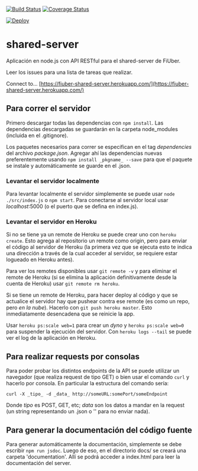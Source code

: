 [![Build Status](https://travis-ci.org/fi-ubers/shared-server.svg?branch=master)](https://travis-ci.org/fi-ubers/shared-server)
[![Coverage Status](https://coveralls.io/repos/github/fi-ubers/shared-server/badge.svg?branch=master)](https://coveralls.io/github/fi-ubers/shared-server?branch=master)

[![Deploy](https://www.herokucdn.com/deploy/button.svg)](https://heroku.com/deploy)

# shared-server

Aplicación en node.js con API RESTful para el shared-server de FiUber.

Leer los issues para una lista de tareas que realizar.

Connect to... [https://fiuber-shared-server.herokuapp.com/](https://fiuber-shared-server.herokuapp.com/)

## Para correr el servidor

Primero descargar todas las dependencias con `npm install`. Las dependencias descargadas se guardarán en la carpeta node_modules (incluida en el .gitignore).

Los paquetes necesarios para correr se especifican en el tag _dependencies_ del archivo _package.json_. Agregar ahí las dependencias nuevas preferentemente usando `npm install _pkgname_ --save` para que el paquete se instale y automáticamente se guarde en el .json.

### Levantar el servidor localmente

Para levantar localmente el servidor simplemente se puede usar `node ./src/index.js` o `npm start`. Para conectarse al servidor local usar _localhost_:5000 (o el puerto que se defina en index.js).

### Levantar el servidor en Heroku

Si no se tiene ya un remote de Heroku se puede crear uno con `heroku create`. Esto agrega al repositorio un remote como origin, pero para enviar el código al servidor de Heroku (la primera vez que se ejecuta esto te indica una dirección a través de la cual acceder al servidor, se requiere estar logueado en Heroku antes).

Para ver los remotes disponibles usar `git remote -v` y para eliminar el remote de Heroku (si se elimina la aplicación definitivamente desde la cuenta de Heroku) usar `git remote rm heroku`.

Si se tiene un remote de Heroku, para hacer deploy al código y que se actualice el servidor hay que pushear contra ese remote (es como un repo, pero _en la nube_). Hacerlo con `git push heroku master`. Esto inmediatamente desencadena que se reinicie la app.

Usar `heroku ps:scale web=1` para crear un _dyno_ y `heroku ps:scale web=0` para suspender la ejecución del servidor. Con `heroku logs --tail` se puede ver el log de la aplicación en Heroku.

## Para realizar requests por consolas

Para poder probar los distintos endpoints de la API se puede utilizar un navegador (que realiza request de tipo GET) o bien usar el comando `curl` y hacerlo por consola. En particular la estructura del comando sería:

`curl -X _tipo_ -d _data_ http://someURL:somePort/someEndpoint`

Donde _tipo_ es POST, GET, etc; _data_ son los datos a mandar en la request (un string representando un .json o '' para no enviar nada).

## Para generar la documentación del código fuente

Para generar automáticamente la documentación, simplemente se debe escribir `npm run jsdoc`. Luego de eso, en el directorio docs/ se creará una carpeta 'documentation'. Allí se podrá acceder a index.html para leer la documentación del server.

